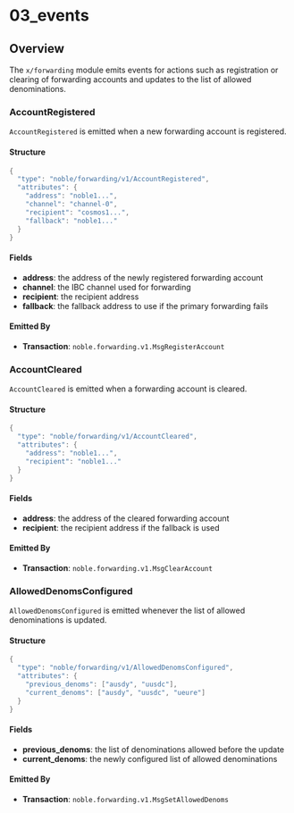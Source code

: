 # 03_events

## Overview

The `x/forwarding` module emits events for actions such as registration or clearing of forwarding accounts and updates to the list of allowed denominations.

### AccountRegistered

`AccountRegistered` is emitted when a new forwarding account is registered.

#### Structure

```Go
{
  "type": "noble/forwarding/v1/AccountRegistered",
  "attributes": {
    "address": "noble1...",
    "channel": "channel-0",
    "recipient": "cosmos1...",
    "fallback": "noble1..."
  }
}
```

#### Fields

- **address**: the address of the newly registered forwarding account
- **channel**: the IBC channel used for forwarding
- **recipient**: the recipient address
- **fallback**: the fallback address to use if the primary forwarding fails

#### Emitted By

- **Transaction**: `noble.forwarding.v1.MsgRegisterAccount`

### AccountCleared

`AccountCleared` is emitted when a forwarding account is cleared.

#### Structure

```Go
{
  "type": "noble/forwarding/v1/AccountCleared",
  "attributes": {
    "address": "noble1...",
    "recipient": "noble1..."
  }
}
```

#### Fields

- **address**: the address of the cleared forwarding account
- **recipient**: the recipient address if the fallback is used

#### Emitted By

- **Transaction**: `noble.forwarding.v1.MsgClearAccount`

### AllowedDenomsConfigured

`AllowedDenomsConfigured` is emitted whenever the list of allowed denominations is updated. 

#### Structure

```Go
{
  "type": "noble/forwarding/v1/AllowedDenomsConfigured",
  "attributes": {
    "previous_denoms": ["ausdy", "uusdc"],
    "current_denoms": ["ausdy", "uusdc", "ueure"]
  }
}
```

#### Fields

- **previous_denoms**: the list of denominations allowed before the update
- **current_denoms**: the newly configured list of allowed denominations

#### Emitted By

- **Transaction**: `noble.forwarding.v1.MsgSetAllowedDenoms`